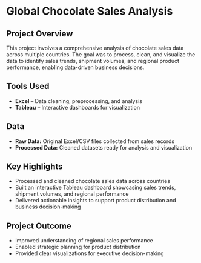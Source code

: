 # Global Chocolate Sales Analysis

## Project Overview
This project involves a comprehensive analysis of chocolate sales data across multiple countries. The goal was to process, clean, and visualize the data to identify sales trends, shipment volumes, and regional product performance, enabling data-driven business decisions.

## Tools Used
- **Excel** – Data cleaning, preprocessing, and analysis  
- **Tableau** – Interactive dashboards for visualization  


## Data
- **Raw Data:** Original Excel/CSV files collected from sales records  
- **Processed Data:** Cleaned datasets ready for analysis and visualization  

## Key Highlights
- Processed and cleaned chocolate sales data across countries  
- Built an interactive Tableau dashboard showcasing sales trends, shipment volumes, and regional performance  
- Delivered actionable insights to support product distribution and business decision-making  

## Project Outcome
- Improved understanding of regional sales performance  
- Enabled strategic planning for product distribution  
- Provided clear visualizations for executive decision-making  

